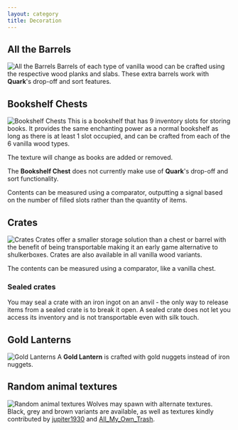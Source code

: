 ```yaml
---
layout: category
title: Decoration
---
```


## All the Barrels
![All the Barrels](https://i.postimg.cc/sDVLDPgR/All-the-barrels.png)
Barrels of each type of vanilla wood can be crafted using the respective wood planks and slabs.  These extra barrels work with **Quark**'s drop-off and sort features.

## Bookshelf Chests
![Bookshelf Chests](https://i.postimg.cc/tJzmNJDf/Bookshelf-chests.png)
This is a bookshelf that has 9 inventory slots for storing books.  It provides the same enchanting power as a normal bookshelf as long as there is at least 1 slot occupied, and can be crafted from each of the 6 vanilla wood types.

The texture will change as books are added or removed.

The **Bookshelf Chest** does not currently make use of **Quark**'s drop-off and sort functionality.

Contents can be measured using a comparator, outputting a signal based on the number of filled slots rather than the quantity of items.

## Crates
![Crates](https://i.postimg.cc/sD6TjtLp/Crates.png)
Crates offer a smaller storage solution than a chest or barrel with the benefit of being transportable making it an early game alternative to shulkerboxes.  Crates are also available in all vanilla wood variants.

The contents can be measured using a comparator, like a vanilla chest.
            
### Sealed crates
You may seal a crate with an iron ingot on an anvil - the only way to release items from a sealed crate is to break it open.  A sealed crate does not let you access its inventory and is not transportable even with silk touch.

## Gold Lanterns
![Gold Lanterns](https://i.postimg.cc/tghdxfBv/Gold-lanterns.png)
A **Gold Lantern** is crafted with gold nuggets instead of iron nuggets.

## Random animal textures
![Random animal textures](https://i.postimg.cc/TwdbWPLh/Random-animal-textures.png)
Wolves may spawn with alternate textures.  Black, grey and brown variants are available, as well as textures kindly contributed by [jupiter1930](https://www.reddit.com/user/jupiter1390) and [All_My_Own_Trash](https://www.reddit.com/user/All_My_Own_Trash).